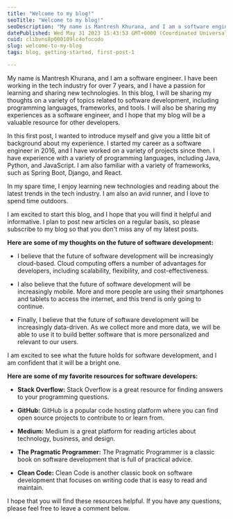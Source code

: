 ```yaml
---
title: "Welcome to my blog!"
seoTitle: "Welcome to my blog!"
seoDescription: "My name is Mantresh Khurana, and I am a software engineer. I have been working in the tech industry for over 7 years, and I have a passion for learning and"
datePublished: Wed May 31 2023 15:43:53 GMT+0000 (Coordinated Universal Time)
cuid: clibvns8p000109lc4ofocodo
slug: welcome-to-my-blog
tags: blog, getting-started, first-post-1

---
```


My name is Mantresh Khurana, and I am a software engineer. I have been working in the tech industry for over 7 years, and I have a passion for learning and sharing new technologies. In this blog, I will be sharing my thoughts on a variety of topics related to software development, including programming languages, frameworks, and tools. I will also be sharing my experiences as a software engineer, and I hope that my blog will be a valuable resource for other developers.

In this first post, I wanted to introduce myself and give you a little bit of background about my experience. I started my career as a software engineer in 2016, and I have worked on a variety of projects since then. I have experience with a variety of programming languages, including Java, Python, and JavaScript. I am also familiar with a variety of frameworks, such as Spring Boot, Django, and React.

In my spare time, I enjoy learning new technologies and reading about the latest trends in the tech industry. I am also an avid runner, and I love to spend time outdoors.

I am excited to start this blog, and I hope that you will find it helpful and informative. I plan to post new articles on a regular basis, so please subscribe to my blog so that you don't miss any of my latest posts.

**Here are some of my thoughts on the future of software development:**

* I believe that the future of software development will be increasingly cloud-based. Cloud computing offers a number of advantages for developers, including scalability, flexibility, and cost-effectiveness.
    
* I also believe that the future of software development will be increasingly mobile. More and more people are using their smartphones and tablets to access the internet, and this trend is only going to continue.
    
* Finally, I believe that the future of software development will be increasingly data-driven. As we collect more and more data, we will be able to use it to build better software that is more personalized and relevant to our users.
    

I am excited to see what the future holds for software development, and I am confident that it will be a bright one.

**Here are some of my favorite resources for software developers:**

* **Stack Overflow:** Stack Overflow is a great resource for finding answers to your programming questions.
    
* **GitHub:** GitHub is a popular code hosting platform where you can find open source projects to contribute to or learn from.
    
* **Medium:** Medium is a great platform for reading articles about technology, business, and design.
    
* **The Pragmatic Programmer:** The Pragmatic Programmer is a classic book on software development that is full of practical advice.
    
* **Clean Code:** Clean Code is another classic book on software development that focuses on writing code that is easy to read and maintain.
    

I hope that you will find these resources helpful. If you have any questions, please feel free to leave a comment below.